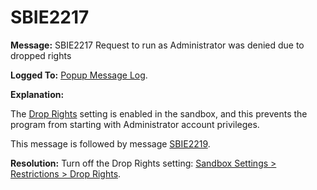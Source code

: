 # SBIE2217

**Message:** SBIE2217 Request to run as Administrator was denied due to dropped rights

**Logged To:** [Popup Message Log](PopupMessageLog.md).

**Explanation:**

The [Drop Rights](RestrictionsSettings#drop) setting is enabled in the sandbox, and this prevents the program from starting with Administrator account privileges.

This message is followed by message [SBIE2219](SBIE2219.md).

**Resolution:** Turn off the Drop Rights setting: [Sandbox Settings > Restrictions > Drop Rights](RestrictionsSettings#drop).
